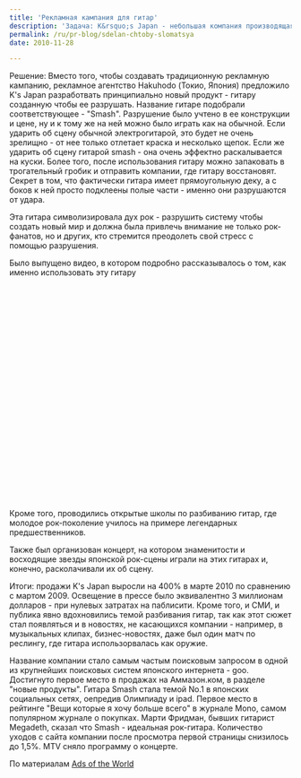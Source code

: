 ```yaml
---
title: 'Рекламная кампания для гитар'
description: 'Задача: K&rsquo;s Japan - небольшая компания производящая гитары. Нужно было позиционировать ее как крутой рок-бренд. Но первоначально у компании не было никакого лица, и люди не были столь воодушевлены рок-музыкой, как раньше, потому что появились новые популярные стили музыки. K&rsquo;s Japan нужно было распространить свою рекламную кампанию и на тех людей, которые не относятся к ядру рок-фанатов.'
permalink: /ru/pr-blog/sdelan-chtoby-slomatsya
date: 2010-11-28

---
```


Решение: Вместо того, чтобы создавать традиционную рекламную кампанию, рекламное агентство Hakuhodo (Токио, Япония) предложило K's Japan разработвать принципиально новый продукт - гитару созданную чтобы ее разрушать. Название гитаре подобрали соответствующее - "Smash". Разрушение было учтено в ее конструкции и цене, ну и к тому же на ней можно было играть как на обычной. Если ударить об сцену обычной электрогитарой, это будет не очень зрелищно - от нее только отлетает краска и несколько щепок. Если же ударить об сцену гитарой smash - она очень эффектно раскалывается на куски. Более того, после использования гитару можно запаковать в трогательный гробик и отправить компании, где гитару восстановят. Секрет в том, что фактически гитара имеет прямоугольную деку, а с боков к ней просто подклеены полые части - именно они разрушаются от удара.

Эта гитара символизировала дух рок - разрушить систему чтобы создать новый мир и должна была привлечь внимание не только рок-фанатов, но и других, кто стремится преодолеть свой стресс с помощью разрушения.

Было выпущено видео, в котором подробно рассказывалось о том, как именно использовать эту гитару

<object width="480" height="385"><param name="movie" value="https://www.youtube.com/v/z8VweGquGJk?fs=1&amp;hl=ru_RU"><param name="allowFullScreen" value="true"><param name="allowscriptaccess" value="always"><embed src="https://www.youtube.com/v/z8VweGquGJk?fs=1&amp;hl=ru_RU" type="application/x-shockwave-flash" allowscriptaccess="always" allowfullscreen="true" width="480" height="385"></embed></object>

Кроме того, проводились открытые школы по разбиванию гитар, где молодое рок-поколение училось на примере легендарных предшественников.

Также был организован концерт, на котором знаменитости и восходящие звезды японской рок-сцены играли на этих гитарах и, конечно, расколачивали их об сцену.

Итоги: продажи K's Japan выросли на 400% в марте 2010 по сравнению с мартом 2009. Освещение в прессе было эквивалентно 3 миллионам долларов - при нулевых затратах на паблисити. Кроме того, и СМИ, и публика явно вдохновились темой разбивания гитар, так как этот сюжет стал появляться и в новостях, не касающихся компании - например, в музыкальных клипах, бизнес-новостях, даже был один матч по реслингу, где гитара использорвалась как оружие.

Название компании стало самым частым поисковым запросом в одной из крупнейших поисковых систем японского интернета - goo. Достигнуто первое место в продажах на Аммазон.ком, в разделе "новые продукты".  Гитара Smash  стала темой No.1 в японских социальных сетях, оепредив Олимпиаду и ipad. Первое место в рейтинге "Вещи которые я хочу больше всего" в журнале Mono, самом популярном журнале о покупках. Марти Фридман, бывших гитарист Megadeth, сказал что Smash - идеальная рок-гитара. Количество уходов с сайта компании после просмотра первой страницы снизилось до 1,5%.  MTV сняло программу о концерте.

По материалам <a href="https://www.adsoftheworld.com">Ads of the World</a>

